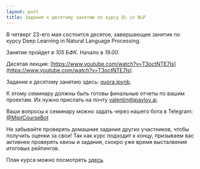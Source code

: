 ```yaml
---
layout: post
title: Задание к десятому занятию по курсу DL in NLP
---
```


В четверг 23-его мая состоится десятое, завершающее занятие по курсу Deep Learning in Natural Language Processing.

Занятие пройдет _в 105 БФК_. Начало в _19.00_.

Десятая лекция: [https://www.youtube.com/watch?v=T3octNTE7Is](https://www.youtube.com/watch?v=T3octNTE7Is) 


Задание к десятому занятию здесь: [quora.ipynb](https://github.com/deepmipt/deep-nlp-seminars/blob/master/seminar_09/quora.ipynb).

К этому семинару должны быть готовы финальные отчеты по вашим проектам. Их нужно прислать на почту [valentin@ipavlov.ai](valentin@ipavlov.ai).

Ваши вопросы к семинару можно задать через нашего бота в Telegram: [@MiptCourseBot](https://t.me/MiptCourseBot)

Не забывайте проверять домашние задания других участников, чтобы получить оценки за свои! Так как курс подходит к концу, призываем вас активнее проверять квизы и задания, скокро уже время высталвения итоговых рейтингов.

План курса можно посмотреть [здесь](../NLP/).
